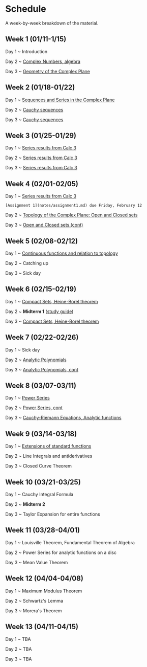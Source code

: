 # Schedule

A week-by-week breakdown of the material.

## Week  1 (01/11-1/15)

Day 1
  ~ Introduction

Day 2
  ~ [Complex Numbers, algebra](notes/complex_numbers.md)

Day 3
  ~ [Geometry of the Complex Plane](notes/complex_numbers.md)

## Week  2 (01/18-01/22)

Day 1
  ~ [Sequences and Series in the Complex Plane](notes/complex_series.md)

Day 2
  ~ [Cauchy sequences](notes/complex_series.md)

Day 3
  ~ [Cauchy sequences](notes/complex_series.md)

## Week  3 (01/25-01/29)

Day 1
  ~ [Series results from Calc 3](notes/complex_series.md)

Day 2
  ~ [Series results from Calc 3](notes/complex_series.md)

Day 3
  ~ [Series results from Calc 3](notes/complex_series.md)

## Week  4 (02/01-02/05)

Day 1
  ~ [Series results from Calc 3](notes/complex_series.md)

    [Assignment 1](notes/assignment1.md) due Friday, February 12

Day 2
  ~ [Topology of the Complex Plane: Open and Closed sets](notes/complex_topology.md)

Day 3
  ~ [Open and Closed sets (cont)](notes/complex_topology.md)

## Week  5 (02/08-02/12)

Day 1
  ~ [Continuous functions and relation to topology](notes/complex_topology.md)

Day 2
  ~ Catching up

Day 3
  ~ Sick day

## Week  6 (02/15-02/19)

Day 1
  ~ [Compact Sets, Heine-Borel theorem](notes/complex_topology.md)

Day 2
  ~ **Midterm 1** ([study guide](notes/midterm1_study_guide.md))

Day 3
  ~ [Compact Sets, Heine-Borel theorem](notes/complex_topology.md)

## Week  7 (02/22-02/26)

Day 1
  ~ Sick day

Day 2
  ~ [Analytic Polynomials](notes/analytic_polynomials.md)

Day 3
  ~ [Analytic Polynomials, cont](notes/analytic_polynomials.md)

## Week  8 (03/07-03/11)

Day 1
  ~ [Power Series](notes/power_series.md)

Day 2
  ~ [Power Series, cont](notes/power_series.md)

Day 3
  ~ [Cauchy-Riemann Equations, Analytic functions](notes/cauchy_riemann.md)

## Week  9 (03/14-03/18)

Day 1
  ~ [Extensions of standard functions](notes/standard_functions.md)

Day 2
  ~ Line Integrals and antiderivatives

Day 3
  ~ Closed Curve Theorem

## Week 10 (03/21-03/25)

Day 1
  ~ Cauchy Integral Formula

Day 2
  ~ **Midterm 2**

Day 3
  ~ Taylor Expansion for entire functions

## Week 11 (03/28-04/01)

Day 1
  ~ Louisville Theorem, Fundamental Theorem of Algebra

Day 2
  ~ Power Series for analytic functions on a disc

Day 3
  ~ Mean Value Theorem

## Week 12 (04/04-04/08)

Day 1
  ~ Maximum Modulus Theorem

Day 2
  ~ Schwartz's Lemma

Day 3
  ~ Morera's Theorem

## Week 13 (04/11-04/15)

Day 1
  ~ TBA

Day 2
  ~ TBA

Day 3
  ~ TBA
